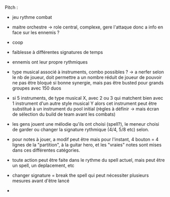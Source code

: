 
Pitch : 
- jeu rythme combat
- maitre orchestre → role central, complexe, gere l'attaque donc a info en face sur les ennemis ? 
- coop
- faiblesse à différentes signatures de temps
- ennemis ont leur propre rythmiques 

- type musical associé à instruments, combo possibles ? → a nerfer selon le nb de joueur, doit permettre a un nombre réduit de joueur de pouvoir ne pas être bloqué si bonne synergie, mais pas être busted pour grands groupes avec 150 duos
- si 5 instruments, de type musical X, avec 2 ou 3 qui matchent bien avec 1 instrument d'un autre style musical Y alors cet instrument peut être substitué à un instrument du pool initial (règles à définir → mais écran de sélection du build de team avant les combats)

- les gens jouent une mélodie qu'ils ont choisi (spell?), le meneur choisi de garder ou changer la signature rythmique (4/4, 5/8 etc) selon.
- pour notes à jouer, a modif peut être mais pour l'instant, 4 bouton = 4 lignes de la "partition", à la guitar hero, et les "vraies" notes sont mises dans ces différentes catégories.

- toute action peut être faite dans le rythme du spell actuel, mais peut être un spell, un deplacement, etc
- changer signature = break the spell qui peut nécessiter plusieurs mesures avant d'être lancé
- 
